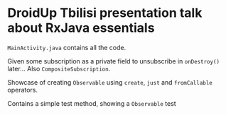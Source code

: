 # DroidUp Tbilisi presentation talk about RxJava essentials

```MainActivity.java``` contains all the code.

Given some subscription as a private field to unsubscribe in ```onDestroy()``` later...
Also ```CompositeSubscription```.

Showcase of creating ```Observable``` using ```create```, ```just``` and ```fromCallable``` operators. 

Contains a simple test method, showing a ```Observable``` test
